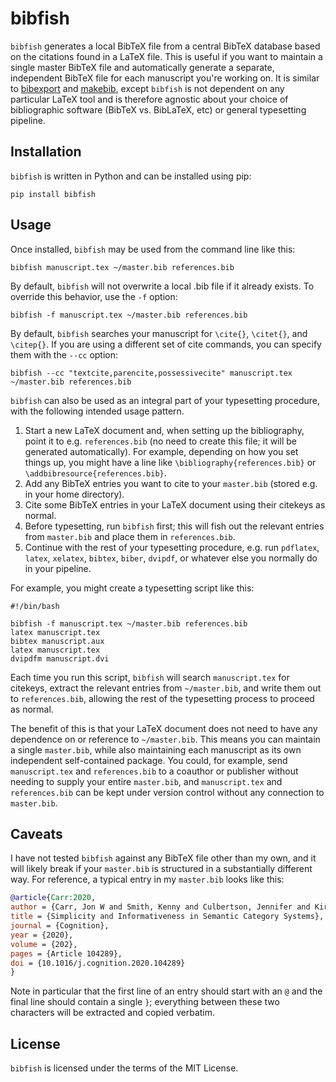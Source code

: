 bibfish
=======

`bibfish` generates a local BibTeX file from a central BibTeX database based on the citations found in a LaTeX file. This is useful if you want to maintain a single master BibTeX file and automatically generate a separate, independent BibTeX file for each manuscript you're working on. It is similar to [bibexport](https://www.ctan.org/tex-archive/biblio/bibtex/utils/bibexport/) and [makebib](https://gitlab.com/Verner/makebib), except `bibfish` is not dependent on any particular LaTeX tool and is therefore agnostic about your choice of bibliographic software (BibTeX vs. BibLaTeX, etc) or general typesetting pipeline.


Installation
------------

`bibfish` is written in Python and can be installed using pip:

```shell
pip install bibfish
```


Usage
-----

Once installed, `bibfish` may be used from the command line like this:

```shell
bibfish manuscript.tex ~/master.bib references.bib
```

By default, `bibfish` will not overwrite a local .bib file if it already exists. To override this behavior, use the `-f` option:

```shell
bibfish -f manuscript.tex ~/master.bib references.bib
```

By default, `bibfish` searches your manuscript for `\cite{}`, `\citet{}`, and `\citep{}`. If you are using a different set of cite commands, you can specify them with the `--cc` option:

```shell
bibfish --cc "textcite,parencite,possessivecite" manuscript.tex ~/master.bib references.bib
```

`bibfish` can also be used as an integral part of your typesetting procedure, with the following intended usage pattern.

1. Start a new LaTeX document and, when setting up the bibliography, point it to e.g. `references.bib` (no need to create this file; it will be generated automatically). For example, depending on how you set things up, you might have a line like `\bibliography{references.bib}` or `\addbibresource{references.bib}`.
2. Add any BibTeX entries you want to cite to your `master.bib` (stored e.g. in your home directory).
3. Cite some BibTeX entries in your LaTeX document using their citekeys as normal.
4. Before typesetting, run `bibfish` first; this will fish out the relevant entries from `master.bib` and place them in `references.bib`.
5. Continue with the rest of your typesetting procedure, e.g. run `pdflatex`, `latex`, `xelatex`, `bibtex`, `biber`, `dvipdf`, or whatever else you normally do in your pipeline.

For example, you might create a typesetting script like this:

```shell
#!/bin/bash

bibfish -f manuscript.tex ~/master.bib references.bib
latex manuscript.tex
bibtex manuscript.aux
latex manuscript.tex
dvipdfm manuscript.dvi
```

Each time you run this script, `bibfish` will search `manuscript.tex` for citekeys, extract the relevant entries from `~/master.bib`, and write them out to `references.bib`, allowing the rest of the typesetting process to proceed as normal.

The benefit of this is that your LaTeX document does not need to have any dependence on or reference to `~/master.bib`. This means you can maintain a single `master.bib`, while also maintaining each manuscript as its own independent self-contained package. You could, for example, send `manuscript.tex` and `references.bib` to a coauthor or publisher without needing to supply your entire `master.bib`, and `manuscript.tex` and `references.bib` can be kept under version control without any connection to `master.bib`.


Caveats
-------

I have not tested `bibfish` against any BibTeX file other than my own, and it will likely break if your `master.bib` is structured in a substantially different way. For reference, a typical entry in my `master.bib` looks like this:

```bibtex
@article{Carr:2020,
author = {Carr, Jon W and Smith, Kenny and Culbertson, Jennifer and Kirby, Simon},
title = {Simplicity and Informativeness in Semantic Category Systems},
journal = {Cognition},
year = {2020},
volume = {202},
pages = {Article 104289},
doi = {10.1016/j.cognition.2020.104289}
}
```

Note in particular that the first line of an entry should start with an `@` and the final line should contain a single `}`; everything between these two characters will be extracted and copied verbatim.


License
-------

`bibfish` is licensed under the terms of the MIT License.
